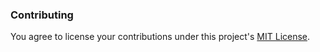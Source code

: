### Contributing

You agree to license your contributions under this project's [MIT License](LICENSE).

